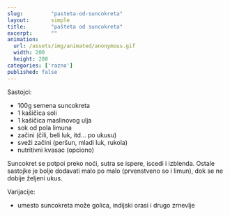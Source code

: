 ```yaml
---
slug:         "pasteta-od-suncokreta"
layout:       simple
title:        "pašteta od suncokreta"
excerpt:      ""
animation:
  url: /assets/img/animated/anonymous.gif
  width: 200
  height: 200
categories: ['razno']
published: false
---
```


Sastojci:

- 100g semena suncokreta
- 1 kašičica soli
- 1 kašičica maslinovog ulja
- sok od pola limuna
- začini (čili, beli luk, itd... po ukusu)
- sveži začini (peršun, mladi luk, rukola)
- nutritivni kvasac (opciono) 

Suncokret se potpoi preko noći, sutra se ispere, iscedi i izblenda. Ostale sastojke je bolje dodavati malo po malo (prvenstveno
so i limun), dok se ne dobije željeni ukus.

Varijacije:

- umesto suncokreta može golica, indijski orasi i drugo zrnevlje  
 